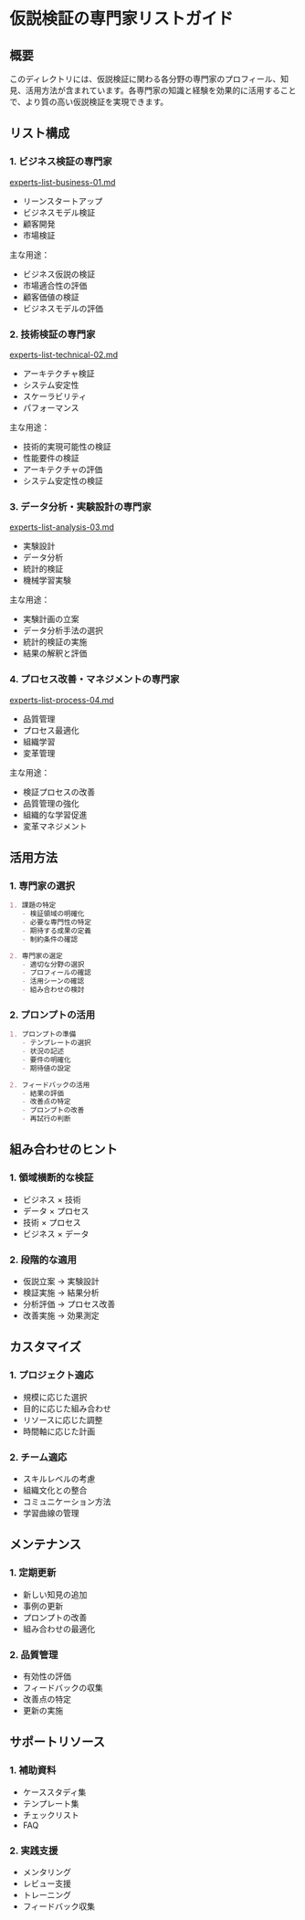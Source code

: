 # 仮説検証の専門家リストガイド

## 概要
このディレクトリには、仮説検証に関わる各分野の専門家のプロフィール、知見、活用方法が含まれています。各専門家の知識と経験を効果的に活用することで、より質の高い仮説検証を実現できます。

## リスト構成

### 1. ビジネス検証の専門家
[experts-list-business-01.md](./experts-list-business-01.md)
- リーンスタートアップ
- ビジネスモデル検証
- 顧客開発
- 市場検証

主な用途：
- ビジネス仮説の検証
- 市場適合性の評価
- 顧客価値の検証
- ビジネスモデルの評価

### 2. 技術検証の専門家
[experts-list-technical-02.md](./experts-list-technical-02.md)
- アーキテクチャ検証
- システム安定性
- スケーラビリティ
- パフォーマンス

主な用途：
- 技術的実現可能性の検証
- 性能要件の検証
- アーキテクチャの評価
- システム安定性の検証

### 3. データ分析・実験設計の専門家
[experts-list-analysis-03.md](./experts-list-analysis-03.md)
- 実験設計
- データ分析
- 統計的検証
- 機械学習実験

主な用途：
- 実験計画の立案
- データ分析手法の選択
- 統計的検証の実施
- 結果の解釈と評価

### 4. プロセス改善・マネジメントの専門家
[experts-list-process-04.md](./experts-list-process-04.md)
- 品質管理
- プロセス最適化
- 組織学習
- 変革管理

主な用途：
- 検証プロセスの改善
- 品質管理の強化
- 組織的な学習促進
- 変革マネジメント

## 活用方法

### 1. 専門家の選択
```markdown
1. 課題の特定
   - 検証領域の明確化
   - 必要な専門性の特定
   - 期待する成果の定義
   - 制約条件の確認

2. 専門家の選定
   - 適切な分野の選択
   - プロフィールの確認
   - 活用シーンの確認
   - 組み合わせの検討
```

### 2. プロンプトの活用
```markdown
1. プロンプトの準備
   - テンプレートの選択
   - 状況の記述
   - 要件の明確化
   - 期待値の設定

2. フィードバックの活用
   - 結果の評価
   - 改善点の特定
   - プロンプトの改善
   - 再試行の判断
```

## 組み合わせのヒント

### 1. 領域横断的な検証
- ビジネス × 技術
- データ × プロセス
- 技術 × プロセス
- ビジネス × データ

### 2. 段階的な適用
- 仮説立案 → 実験設計
- 検証実施 → 結果分析
- 分析評価 → プロセス改善
- 改善実施 → 効果測定

## カスタマイズ

### 1. プロジェクト適応
- 規模に応じた選択
- 目的に応じた組み合わせ
- リソースに応じた調整
- 時間軸に応じた計画

### 2. チーム適応
- スキルレベルの考慮
- 組織文化との整合
- コミュニケーション方法
- 学習曲線の管理

## メンテナンス

### 1. 定期更新
- 新しい知見の追加
- 事例の更新
- プロンプトの改善
- 組み合わせの最適化

### 2. 品質管理
- 有効性の評価
- フィードバックの収集
- 改善点の特定
- 更新の実施

## サポートリソース

### 1. 補助資料
- ケーススタディ集
- テンプレート集
- チェックリスト
- FAQ

### 2. 実践支援
- メンタリング
- レビュー支援
- トレーニング
- フィードバック収集
